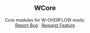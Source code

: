 <div id="top"></div>
<div align="center">

<h2 align="center">WCore</h2>

  <p align="center">
    Core modules for W-OVERFLOW mods.
    <br />
    <a href="https://github.com/W-OVERFLOW/W-Core/issues">Report Bug</a>
    ·
    <a href="https://github.com/W-OVERFLOW/W-Core/issues">Request Feature</a>
  </p>
</div>
